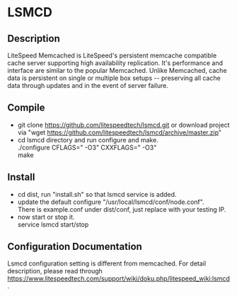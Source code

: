 LSMCD
=======  
Description
--------
LiteSpeed Memcached is LiteSpeed's persistent memcache compatible cache server supporting high availability replication. It's performance and interface are similar to the popular Memcached. Unlike Memcached, cache data is persistent on single or multiple box setups -- preserving all cache data through updates and in the event of server failure.

Compile
--------
- git clone https://github.com/litespeedtech/lsmcd.git or download project via "wget https://github.com/litespeedtech/lsmcd/archive/master.zip"
- cd lsmcd directory and run configure and make.   
  ./configure CFLAGS=" -O3" CXXFLAGS=" -O3"  
  make

Install
--------
- cd dist, run "install.sh" so that lsmcd service is added.
- update the default configure "/usr/local/lsmcd/conf/node.conf".  
  There is example.conf under dist/conf, just replace with your testing IP.
- now start or stop it.  
  service lsmcd start/stop

Configuration Documentation
--------
Lsmcd configuration setting is different from memcached. For detail description, please read through https://www.litespeedtech.com/support/wiki/doku.php/litespeed_wiki:lsmcd.
